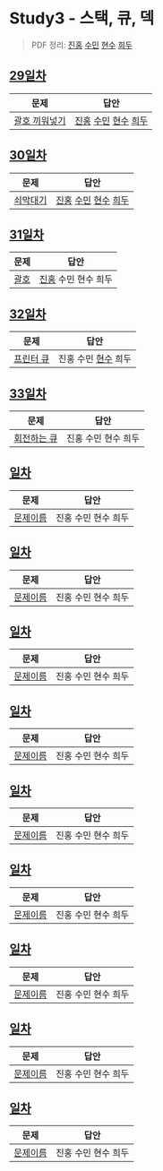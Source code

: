 # Study3 - 스택, 큐, 덱
> PDF 정리: [진홍](self_study/kjh.pdf) [수민](self_study/ysm.pdf) [현수](self_study/hhs.pdf) [희두](self_study/jhd.pdf)

## [29일차](Day29)

| 문제                 | 답안                |
| -------------------- | ------------------- |
| [괄호 끼워넣기](https://www.acmicpc.net/problem/11899) | [진홍](Day29/kjh.kt) [수민](Day29/ysm.cpp) [현수](Day29/hhs.java) [희두](Day29/jhd.cpp) |


## [30일차](Day30)

| 문제                 | 답안                |
| -------------------- | ------------------- |
| [쇠막대기](https://www.acmicpc.net/problem/10799) | [진홍](Day30/kjh.kt) [수민](Day30/ysm.cpp) [현수](Day30/hhs.java) [희두](Day31/kjh.cpp) |

## [31일차](Day)

| 문제                 | 답안                |
| -------------------- | ------------------- |
| [괄호](https://www.acmicpc.net/problem/9012) | [진홍](Day31/kjh.kt) 수민 현수 희두 |

## [32일차](Day32)

| 문제                 | 답안                            |
| -------------------- |-------------------------------|
| [프린터 큐](https://www.acmicpc.net/problem/1966) | 진홍 수민 [현수](Day32/hhs.java) 희두 |

## [33일차](Day33)

| 문제                 | 답안                |
| -------------------- | ------------------- |
| [회전하는 큐](https://www.acmicpc.net/problem/1021) | 진홍 수민 현수 희두 |

## [일차](Day)

| 문제                 | 답안                |
| -------------------- | ------------------- |
| [문제이름](문제링크) | 진홍 수민 현수 희두 |

## [일차](Day)

| 문제                 | 답안                |
| -------------------- | ------------------- |
| [문제이름](문제링크) | 진홍 수민 현수 희두 |

## [일차](Day)

| 문제                 | 답안                |
| -------------------- | ------------------- |
| [문제이름](문제링크) | 진홍 수민 현수 희두 |

## [일차](Day)

| 문제                 | 답안                |
| -------------------- | ------------------- |
| [문제이름](문제링크) | 진홍 수민 현수 희두 |

## [일차](Day)

| 문제                 | 답안                |
| -------------------- | ------------------- |
| [문제이름](문제링크) | 진홍 수민 현수 희두 |

## [일차](Day)

| 문제                 | 답안                |
| -------------------- | ------------------- |
| [문제이름](문제링크) | 진홍 수민 현수 희두 |

## [일차](Day)

| 문제                 | 답안                |
| -------------------- | ------------------- |
| [문제이름](문제링크) | 진홍 수민 현수 희두 |

## [일차](Day)

| 문제                 | 답안                |
| -------------------- | ------------------- |
| [문제이름](문제링크) | 진홍 수민 현수 희두 |

## [일차](Day)

| 문제                 | 답안                |
| -------------------- | ------------------- |
| [문제이름](문제링크) | 진홍 수민 현수 희두 |
